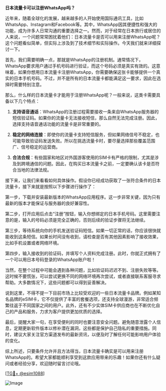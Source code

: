 **日本流量卡可以注册WhatsApp吗？**

近年来，随着全球化的发展，越来越多的人开始使用国际通讯工具，比如WhatsApp、Instagram和Facebook等。其中，WhatsApp因其便捷性和强大的功能，成为许多人日常沟通的重要选择之一。然而，对于经常在日本旅行或居住的人来说，一个问题常常困扰着他们：日本流量卡是否可以用来注册WhatsApp呢？这个问题看似简单，但实际上涉及到了技术细节和实际操作。今天我们就来详细探讨一下。

首先，我们需要明确一点，那就是WhatsApp的注册机制。通常情况下，WhatsApp要求用户通过手机号码进行验证，而这个号码必须是真实有效的。这意味着，如果你想用日本流量卡注册WhatsApp，你需要确保这张卡能够提供一个真实的日本手机号码。不过，并不是所有的日本流量卡都能满足这一要求，因此在选择时需要特别注意。

那么，什么样的日本流量卡才能用于注册WhatsApp呢？一般来说，这类卡需要具备以下几个特点：

1. **支持语音通话**：WhatsApp的注册过程需要接收一条来自WhatsApp服务器的短信验证码。如果你的流量卡无法接收短信，那么自然无法完成注册。因此，选择支持语音通话功能的流量卡是非常重要的。

2. **稳定的网络连接**：即使你的流量卡支持短信服务，但如果网络信号不稳定，也可能导致验证码发送失败。所以在挑选流量卡时，要尽量选择那些覆盖范围广、信号稳定的运营商。

3. **合法合规**：有些国家和地区对外国游客使用的SIM卡有严格的限制，尤其是涉及到跨境通信的问题。因此，在购买日本流量卡之前，一定要确认该卡是否符合当地的法律法规。

接下来，让我们来看看如何具体操作。假设你已经成功获取了一张符合条件的日本流量卡，接下来就是按照以下步骤进行操作了：

第一步，下载并安装最新版本的WhatsApp应用程序。这一步非常关键，因为只有最新的版本才能保证与服务器的良好兼容性。

第二步，打开应用后点击“注册”按钮，输入你想绑定的日本手机号码。这里需要注意的是，输入的号码必须是完全正确的，否则后续的验证步骤将无法继续。

第三步，等待系统向你的手机发送验证码短信。如果一切正常的话，你应该很快就能收到这条短信。如果长时间没有收到，请检查是否有其他因素影响了接收效果，比如手机设置或者网络环境。

第四步，输入接收到的验证码，并填写个人资料完成注册。此时，你就正式拥有了一个可以用日本号码登录的WhatsApp账户啦！

当然，在整个过程中可能会遇到各种问题，比如验证码迟迟不到、注册失败等等。这时候不要慌张，可以尝试更换不同的网络环境再次尝试，或者直接联系客服寻求帮助。大多数情况下，这些问题都可以得到妥善解决。

说到这里，不得不提一下目前市场上比较受欢迎的一些日本流量卡品牌。例如某知名品牌的eSIM卡，它不仅提供了丰富的套餐选项，还支持全球漫游，非常适合频繁往返于不同国家之间的用户。此外，还有不少实体SIM卡供应商也在不断优化自己的产品和服务，力求为客户提供更加优质的选择。

最后，提醒大家一句，在享受便利的同时也要注意安全问题。避免随意泄露个人信息，定期更新软件版本以修补潜在漏洞，这些都是保护自己隐私的重要措施。同时，建议大家关注官方渠道发布的最新资讯，以便及时了解任何可能影响用户体验的变化。

综上所述，只要条件允许并且方法得当，日本流量卡确实是可以用来注册WhatsApp的。希望大家都能顺利享受到这款应用带来的乐趣！如果你还有什么疑问或者经验分享，欢迎随时留言讨论哦。

[[TG💪+ @esim1088](https://t.me/s/esim1088)]

![Image](https://i.postimg.cc/4NQfJmqS/Snipaste-2025-05-13-00-14-12.png)
